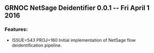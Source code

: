 ## GRNOC NetSage Deidentifier 0.0.1 -- Fri April 1 2016

### Features:
 * ISSUE=543 PROJ=160 Initial implementation of NetSage flow deidentification pipeline. 

